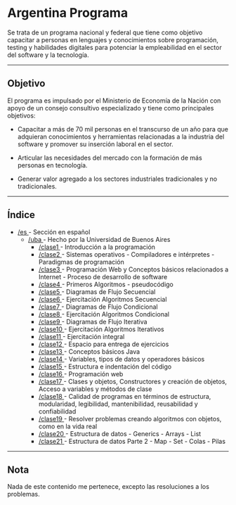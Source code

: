 <!-- markdownlint-disable-file MD033 -->
# **Argentina Programa**

Se trata de un programa nacional y federal que tiene como objetivo capacitar a personas en lenguajes y conocimientos sobre programación, testing y habilidades digitales para potenciar la empleabilidad en el sector del software y la tecnología.

<hr>

## **Objetivo**

El programa es impulsado por el Ministerio de Economía de la Nación con apoyo de un consejo consultivo especializado y tiene como principales objetivos:

- Capacitar a más de 70 mil personas en el transcurso de un año para que adquieran conocimientos y herramientas relacionadas a la industria del software y promover su inserción laboral en el sector.

- Articular las necesidades del mercado con la formación de más personas en tecnología.

- Generar valor agregado a los sectores industriales tradicionales y no tradicionales.

<hr>

## **Índice**

<ul>

  <li>
    <a href="https://github.com/TheoSempaii/ArgentinaPrograma/tree/master/es"> /es </a> - Sección en español
    <ul>
      <li>
        <a href="https://github.com/TheoSempaii/ArgentinaPrograma/tree/master/es/uba"> /uba </a> - Hecho por la Universidad de Buenos Aires
        <ul>
          <li>
            <a href="https://github.com/TheoSempaii/ArgentinaPrograma/tree/master/es/uba/clase1"> /clase1 </a> - Introducción a la programación
          </li>
          <li>
            <a href="https://github.com/TheoSempaii/ArgentinaPrograma/tree/master/es/uba/clase2"> /clase2 </a> - Sistemas operativos - Compiladores e intérpretes - Paradigmas de programación
          </li>
          <li>
            <a href="https://github.com/TheoSempaii/ArgentinaPrograma/tree/master/es/uba/clase3"> /clase3 </a> - Programación Web y Conceptos básicos relacionados a Internet - Proceso de desarrollo de software
          </li>
          <li>
            <a href="https://github.com/TheoSempaii/ArgentinaPrograma/tree/master/es/uba/clase4"> /clase4 </a> - Primeros Algoritmos - pseudocódigo
          </li>
          <li>
            <a href="https://github.com/TheoSempaii/ArgentinaPrograma/tree/master/es/uba/clase5"> /clase5 </a> - Diagramas de Flujo Secuencial
          </li>
          <li>
            <a href="https://github.com/TheoSempaii/ArgentinaPrograma/tree/master/es/uba/clase6"> /clase6 </a> - Ejercitación Algoritmos Secuencial
          </li>
          <li>
            <a href="https://github.com/TheoSempaii/ArgentinaPrograma/tree/master/es/uba/clase7"> /clase7 </a> - Diagramas de Flujo Condicional
          </li>
          <li>
            <a href="https://github.com/TheoSempaii/ArgentinaPrograma/tree/master/es/uba/clase8"> /clase8 </a> - Ejercitación Algoritmos Condicional
          </li>
          <li>
            <a href="https://github.com/TheoSempaii/ArgentinaPrograma/tree/master/es/uba/clase9"> /clase9 </a> - Diagramas de Flujo Iterativa
          </li>
          <li>
            <a href="https://github.com/TheoSempaii/ArgentinaPrograma/tree/master/es/uba/clase10"> /clase10 </a> - Ejercitación Algoritmos Iterativos
          </li>
          <li>
            <a href="https://github.com/TheoSempaii/ArgentinaPrograma/tree/master/es/uba/clase11"> /clase11 </a> - Ejercitación integral
          </li>
          <li>
            <a href="https://github.com/TheoSempaii/ArgentinaPrograma/tree/master/es/uba/clase12"> /clase12 </a> - Espacio para entrega de ejercicios
          </li>
          <li>
            <a href="https://github.com/TheoSempaii/ArgentinaPrograma/tree/master/es/uba/clase13"> /clase13 </a> - Conceptos básicos Java
          </li>
          <li>
            <a href="https://github.com/TheoSempaii/ArgentinaPrograma/tree/master/es/uba/clase14"> /clase14 </a> - Variables, tipos de datos y operadores básicos
          </li>
          <li>
            <a href="https://github.com/TheoSempaii/ArgentinaPrograma/tree/master/es/uba/clase15"> /clase15 </a> - Estructura e indentación del código
          </li>
          <li>
            <a href="https://github.com/TheoSempaii/ArgentinaPrograma/tree/master/es/uba/clase16"> /clase16 </a> - Programación web
          </li>
          <li>
            <a href="https://github.com/TheoSempaii/ArgentinaPrograma/tree/master/es/uba/clase17"> /clase17 </a> - Clases y objetos, Constructores y creación de objetos, Acceso a variables y métodos de clase
          </li>
          <li>
            <a href="https://github.com/TheoSempaii/ArgentinaPrograma/tree/master/es/uba/clase18"> /clase18 </a> - Calidad de programas en términos de estructura, modularidad, legibilidad, mantenibilidad, reusabilidad y confiabilidad
          </li>
          <li>
            <a href="https://github.com/TheoSempaii/ArgentinaPrograma/tree/master/es/uba/clase19"> /clase19 </a> - Resolver problemas creando algoritmos con objetos, como en la vida real
          </li>
          <li>
            <a href="https://github.com/TheoSempaii/ArgentinaPrograma/tree/master/es/uba/clase20"> /clase20 </a> - Estructura de datos - Generics - Arrays - List
          </li>
          <li>
            <a href="https://github.com/TheoSempaii/ArgentinaPrograma/tree/master/es/uba/clase21"> /clase21 </a> - Estructura de datos Parte 2 - Map - Set - Colas - Pilas
          </li>
        </ul>
      </li>
    </ul>
  </li>

</ul>
<hr>

## **Nota**

Nada de este contenido me pertenece, excepto las resoluciones a los problemas.
